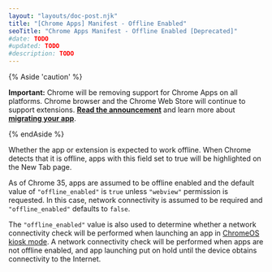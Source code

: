 ```yaml
---
layout: "layouts/doc-post.njk"
title: "[Chrome Apps] Manifest - Offline Enabled"
seoTitle: "Chrome Apps Manifest - Offline Enabled [Deprecated]"
#date: TODO
#updated: TODO
#description: TODO
---
```


{% Aside 'caution' %}

**Important:** Chrome will be removing support for Chrome Apps on all platforms. Chrome browser and
the Chrome Web Store will continue to support extensions. [**Read the announcement**][1] and learn
more about [**migrating your app**][2].

{% endAside %}

Whether the app or extension is expected to work offline. When Chrome detects that it is offline,
apps with this field set to true will be highlighted on the New Tab page.

As of Chrome 35, apps are assumed to be offline enabled and the default value of `"offline_enabled"`
is `true` unless `"webview"` permission is requested. In this case, network connectivity is assumed
to be required and `"offline_enabled"` defaults to `false`.

The `"offline_enabled"` value is also used to determine whether a network connectivity check will be
performed when launching an app in [ChromeOS kiosk mode][3]. A network connectivity check will be
performed when apps are not offline enabled, and app launching put on hold until the device obtains
connectivity to the Internet.

[1]: https://blog.chromium.org/2020/08/changes-to-chrome-app-support-timeline.html
[2]: /apps/migration
[3]: /apps/manifest/kiosk_enabled
